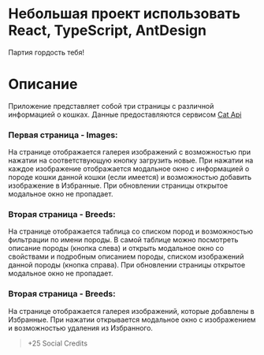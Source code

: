 # Небольшая проект использовать React, TypeScript, AntDesign

Партия гордость тебя!

# Описание

Приложение представляет собой три страницы с различной информацией о кошках. Данные предоставляются сервисом [Cat Api](https://docs.thecatapi.com/)

### Первая страница - Images:

На странице отображается галерея изображений с возможностью при нажатии на соответствующую кнопку загрузить новые.
При нажатии на каждое изображение отображается модальное окно с информацией о породе кошки данной кошки (если имеется) и возможностью добавить изображение в Избранные. При обновлении страницы открытое модальное окно не пропадает.

### Вторая страница - Breeds:

На странице отображается таблица со списком пород и возможностью фильтрации по имени породы. В самой таблице можно посмотреть описание породы (кнопка слева) и открыть модальное окно со свойствами и подробным описанием породы, списком изображений данной породы (кнопка справа). При обновлении страницы открытое модальное окно не пропадает.

### Вторая страница - Breeds:

На странице отображается галерея изображений, которые добавлены в Избранные. При нажатии открывается модальное окно с изображением и возможностью удаления из Избранного.

> +25 Social Credits
